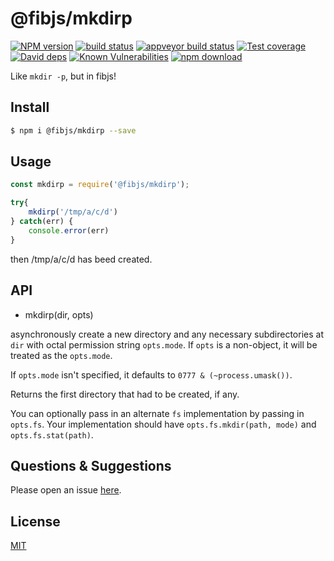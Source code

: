 # @fibjs/mkdirp

[![NPM version][npm-image]][npm-url]
[![build status][travis-image]][travis-url]
[![appveyor build status][appveyor-image]][appveyor-url]
[![Test coverage][codecov-image]][codecov-url]
[![David deps][david-image]][david-url]
[![Known Vulnerabilities][snyk-image]][snyk-url]
[![npm download][download-image]][download-url]

[npm-image]: https://img.shields.io/npm/v/@fibjs/mkdirp.svg?style=flat-square
[npm-url]: https://npmjs.org/package/@fibjs/mkdirp
[travis-image]: https://img.shields.io/travis/fibjs-modules/mkdirp.svg?style=flat-square
[travis-url]: https://travis-ci.org/fibjs-modules/mkdirp
[appveyor-image]: https://ci.appveyor.com/api/projects/status/34hk280r11xavawl/branch/master?svg=true
[appveyor-url]: https://ci.appveyor.com/project/ngot/mkdirp
[codecov-image]: https://img.shields.io/codecov/c/github/fibjs-modules/mkdirp.svg?style=flat-square
[codecov-url]: https://codecov.io/github/fibjs-modules/mkdirp?branch=master
[david-image]: https://img.shields.io/david/fibjs-modules/mkdirp.svg?style=flat-square
[david-url]: https://david-dm.org/fibjs-modules/mkdirp
[snyk-image]: https://snyk.io/test/npm/@fibjs/mkdirp/badge.svg?style=flat-square
[snyk-url]: https://snyk.io/test/npm/@fibjs/mkdirp
[download-image]: https://img.shields.io/npm/dm/@fibjs/mkdirp.svg?style=flat-square
[download-url]: https://npmjs.org/package/@fibjs/mkdirp

Like `mkdir -p`, but in fibjs!

## Install

```bash
$ npm i @fibjs/mkdirp --save
```

## Usage

```js
const mkdirp = require('@fibjs/mkdirp');

try{
	mkdirp('/tmp/a/c/d')
} catch(err) {
	console.error(err)
}

```

then /tmp/a/c/d has beed created.

## API

- mkdirp(dir, opts)

asynchronously create a new directory and any necessary subdirectories at `dir`
with octal permission string `opts.mode`. If `opts` is a non-object, it will be
treated as the `opts.mode`.

If `opts.mode` isn't specified, it defaults to `0777 & (~process.umask())`.

Returns the first directory that had to be created, if any.

You can optionally pass in an alternate `fs` implementation by passing in
`opts.fs`. Your implementation should have `opts.fs.mkdir(path, mode)` and
`opts.fs.stat(path)`.

## Questions & Suggestions

Please open an issue [here](https://github.com/fibjs-modules/mkdirp/issues).

## License

[MIT](LICENSE)